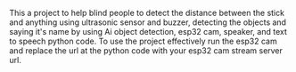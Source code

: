 This a project to help blind people to detect the distance between the stick and anything using ultrasonic sensor and buzzer, 
detecting the objects and saying it's name by using Ai object detection, esp32 cam, speaker, and text to speech python code.
To use the project effectively run the esp32 cam and replace the url at the python code with your esp32 cam stream server url. 
